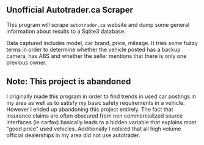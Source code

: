 Unofficial Autotrader.ca Scraper
---------------

This program will scrape `autotrader.ca` website and dump some general information about results
to a Sqlite3 database.

Data captured includes model, car brand, price, mileage.  It tries some fuzzy terms in order to determine
whether the vehicle posted has a backup camera, has ABS and whether the seller mentions that there is only 
one previous owner.

## Note:  This project is abandoned

I originally made this program in order to find trends in used car postings in my area as well as to satisfy my basic
safety requirements in a vehicle.  However I ended up abandoning this project entirely. The fact that insurance claims are 
often obscured from non commercialized source interfaces (ie carfax) basically leads to a hidden variable that explains
most "good price" used vehicles. Additionally I noticed that all high volume official dealerships in my area did not 
use autotrader.  
